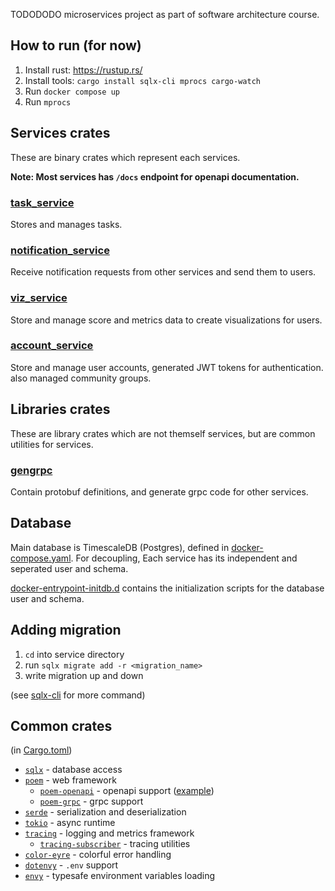 TODODODO microservices project as part of software architecture course.

## How to run (for now)

1. Install rust: https://rustup.rs/
2. Install tools: `cargo install sqlx-cli mprocs cargo-watch`
3. Run `docker compose up`
4. Run `mprocs`

## Services crates

These are binary crates which represent each services.

**Note: Most services has `/docs` endpoint for openapi documentation.**

### [task_service](task_service)

Stores and manages tasks.

### [notification_service](notification_service)

Receive notification requests from other services and send them to users.

### [viz_service](viz_service)

Store and manage score and metrics data to create visualizations for users.

### [account_service](account_service)

Store and manage user accounts, generated JWT tokens for authentication. also managed community groups.

## Libraries crates

These are library crates which are not themself services, but are common utilities for services.

### [gengrpc](gengrpc)

Contain protobuf definitions, and generate grpc code for other services.

## Database

Main database is TimescaleDB (Postgres), defined in [docker-compose.yaml](docker-compose.yaml). For decoupling, Each service has its independent and seperated user and schema.

[docker-entrypoint-initdb.d](docker-entrypoint-initdb.d) contains the initialization scripts for the database user and schema.

## Adding migration

1. `cd` into service directory
2. run `sqlx migrate add -r <migration_name>`
3. write migration up and down

(see [sqlx-cli](https://github.com/launchbadge/sqlx/blob/main/sqlx-cli/README.md#enable-building-in-offline-mode-with-query) for more command)

## Common crates

(in [Cargo.toml](Cargo.toml))

- [`sqlx`](https://lib.rs/crates/sqlx) - database access
- [`poem`](https://lib.rs/crates/poem) - web framework
  - [`poem-openapi`](https://lib.rs/crates/poem-openapi) - openapi support ([example](https://github.com/poem-web/poem/tree/master/examples/openapi))
  - [`poem-grpc`](https://lib.rs/crates/poem-grpc) - grpc support
- [`serde`](https://lib.rs/crates/serde) - serialization and deserialization
- [`tokio`](https://lib.rs/crates/tokio) - async runtime
- [`tracing`](https://lib.rs/crates/tracing) - logging and metrics framework
  - [`tracing-subscriber`](https://lib.rs/crates/tracing-subscriber) - tracing utilities
- [`color-eyre`](https://lib.rs/crates/color-eyre) - colorful error handling
- [`dotenvy`](https://lib.rs/crates/dotenvy) - `.env` support
- [`envy`](https://lib.rs/crates/envy) - typesafe environment variables loading
